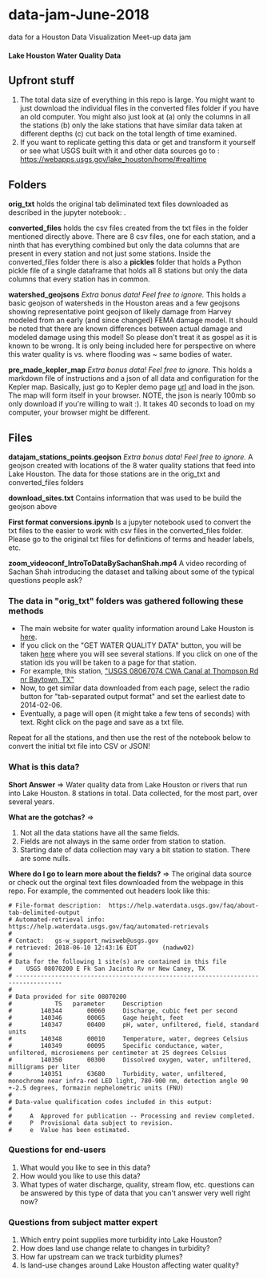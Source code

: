 # data-jam-June-2018
data for a Houston Data Visualization Meet-up data jam

#### Lake Houston Water Quality Data

## Upfront stuff
1. The total data size of everything in this repo is large. You might want to just download the individual files in the converted files folder if you have an old computer. You might also just look at (a) only the columns in all the stations (b) only the lake stations that have similar data taken at different depths (c) cut back on the total length of time examined.
2. If you want to replicate getting this data or get and transform it yourself or see what USGS built with it and other data sources go to : https://webapps.usgs.gov/lake_houston/home/#realtime


## Folders
<b>orig_txt</b> holds the original tab deliminated text files downloaded as described in the jupyter notebook: <First format conversions.ipynb>.

<b>converted_files</b> holds the csv files created from the txt files in the folder mentioned directly above. There are 8 csv files, one for each station, and a ninth that has everything combined but only the data columns that are present in every station and not just some stations. Inside the converted_files folder there is also a <b>pickles</b> folder that holds a Python pickle file of a single dataframe that holds all 8 stations but only the data columns that every station has in common.

<b>watershed_geojsons</b> <i>Extra bonus data! Feel free to ignore.</i> This holds a basic geojson of watersheds in the Houston areas and a few geojsons showing representative point geojson of likely damage from Harvey modeled from an early (and since changed) FEMA damage model. It should be noted that there are known differences between actual damage and modeled damage using this model! So please don't treat it as gospel as it is known to be wrong. It is only being included here for perspective on where this water quality is vs. where flooding was ~ same bodies of water.

<b>pre_made_kepler_map</b>  <i>Extra bonus data! Feel free to ignore.</i> This holds a markdown file of instructions and a json of all data and configuration for the Kepler map. Basically, just go to Kepler demo page <a href="https://uber.github.io/kepler.gl/#/demo">url</a> and load in the json. The map will form itself in your browser. NOTE, the json is nearly 100mb so only download if you're willing to wait :). It takes 40 seconds to load on my computer, your browser might be different.

## Files
<b>datajam_stations_points.geojson</b> <i>Extra bonus data! Feel free to ignore.</i> A geojson created with locations of the 8 water quality stations that feed into Lake Houston. The data for those stations are in the orig_txt and converted_files folders

<b>download_sites.txt</b> Contains information that was used to be build the geojson above

<b>First format conversions.ipynb</b> Is a jupyter notebook used to convert the txt files to the easier to work with csv files in the converted_files folder. Please go to the original txt files for definitions of terms and header labels, etc. 

<b>zoom_videoconf_IntroToDataBySachanShah.mp4</b> A video recording of Sachan Shah introducing the dataset and talking about some of the typical questions people ask?

### The data in "orig_txt" folders was gathered following these methods
- The main website for water quality information around Lake Houston is <a href="https://webapps.usgs.gov/lake_houston/home/#realtime">here</a>.
- If you click on the "GET WATER QUALITY DATA" button, you will be taken <a href="https://waterdata.usgs.gov/tx/nwis/current?multiple_site_no=08067074%2C08068000%2C08068500%2C08069500%2C08070200%2C295826095082200%2C295554095093402%2C294643095035200%2C294607085042700%2C08071330&index_pmcode_STATION_NM=1&index_pmcode_DATETIME=2&format=station_list&group_key=NONE&sort_key_2=site_no&html_table_group_key=NONE&rdb_compression=file&list_of_search_criteria=multiple_site_no%2Crealtime_parameter_selection">here</a> where you will see several stations. If you click on one of the station ids you will be taken to a page for that station.
- For example, this station, <a href="https://waterdata.usgs.gov/tx/nwis/uv/?site_no=08067074&agency_cd=USGS&amp;">"USGS 08067074 CWA Canal at Thompson Rd nr Baytown, TX"</a>
- Now, to get similar data downloaded from each page, select the radio button for "tab-separated output format" and set the earliest date to 2014-02-06.
- Eventually, a page will open (it might take a few tens of seconds) with text. Right click on the page and save as a txt file. 

Repeat for all the stations, and then use the rest of the notebook below to convert the initial txt file into CSV or JSON!

### What is this data?
<b>Short Answer</b> => Water quality data from Lake Houston or rivers that run into Lake Houston. 8 stations in total. Data collected, for the most part, over several years.

<b>What are the gotchas?</b> => 
1. Not all the data stations have all the same fields. 
2. Fields are not always in the same order from station to station. 
3. Starting date of data collection may vary a bit station to station. There are some nulls.

<b>Where do I go to learn more about the fields?</b> => The original data source or check out the orginal text files downloaded from the webpage in this repo. For example, the commented out headers look like this:

```
# File-format description:  https://help.waterdata.usgs.gov/faq/about-tab-delimited-output
# Automated-retrieval info: https://help.waterdata.usgs.gov/faq/automated-retrievals
#
# Contact:   gs-w_support_nwisweb@usgs.gov
# retrieved: 2018-06-10 12:43:16 EDT       (nadww02)
#
# Data for the following 1 site(s) are contained in this file
#    USGS 08070200 E Fk San Jacinto Rv nr New Caney, TX
# -----------------------------------------------------------------------------------
#
# Data provided for site 08070200
#            TS   parameter     Description
#        140344       00060     Discharge, cubic feet per second
#        140346       00065     Gage height, feet
#        140347       00400     pH, water, unfiltered, field, standard units
#        140348       00010     Temperature, water, degrees Celsius
#        140349       00095     Specific conductance, water, unfiltered, microsiemens per centimeter at 25 degrees Celsius
#        140350       00300     Dissolved oxygen, water, unfiltered, milligrams per liter
#        140351       63680     Turbidity, water, unfiltered, monochrome near infra-red LED light, 780-900 nm, detection angle 90 +-2.5 degrees, formazin nephelometric units (FNU)
#
# Data-value qualification codes included in this output:
#        
#     A  Approved for publication -- Processing and review completed.
#     P  Provisional data subject to revision.
#     e  Value has been estimated.
```



### Questions for end-users
1. What would you like to see in this data?
2. How would you like to use this data?
3. What types of water discharge, quality, stream flow, etc. questions can be answered by this type of data that you can't answer very well right now?

### Questions from subject matter expert
1. Which entry point supplies more turbidity into Lake Houston?
2. How does land use change relate to changes in turbidity?
3. How far upstream can we track turbidity plumes?
4. Is land-use changes around Lake Houston affecting water quality?

